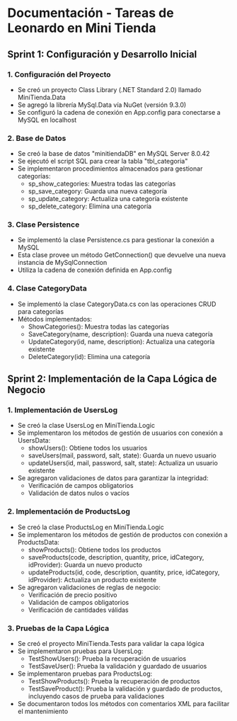 # Documentación - Tareas de Leonardo en Mini Tienda

## Sprint 1: Configuración y Desarrollo Inicial

### 1. Configuración del Proyecto
- Se creó un proyecto Class Library (.NET Standard 2.0) llamado MiniTienda.Data
- Se agregó la librería MySql.Data vía NuGet (versión 9.3.0)
- Se configuró la cadena de conexión en App.config para conectarse a MySQL en localhost

### 2. Base de Datos
- Se creó la base de datos "minitiendaDB" en MySQL Server 8.0.42
- Se ejecutó el script SQL para crear la tabla "tbl_categoria"
- Se implementaron procedimientos almacenados para gestionar categorías:
  - sp_show_categories: Muestra todas las categorías
  - sp_save_category: Guarda una nueva categoría
  - sp_update_category: Actualiza una categoría existente
  - sp_delete_category: Elimina una categoría

### 3. Clase Persistence
- Se implementó la clase Persistence.cs para gestionar la conexión a MySQL
- Esta clase provee un método GetConnection() que devuelve una nueva instancia de MySqlConnection
- Utiliza la cadena de conexión definida en App.config

### 4. Clase CategoryData
- Se implementó la clase CategoryData.cs con las operaciones CRUD para categorías
- Métodos implementados:
  - ShowCategories(): Muestra todas las categorías
  - SaveCategory(name, description): Guarda una nueva categoría
  - UpdateCategory(id, name, description): Actualiza una categoría existente
  - DeleteCategory(id): Elimina una categoría

## Sprint 2: Implementación de la Capa Lógica de Negocio

### 1. Implementación de UsersLog 
- Se creó la clase UsersLog en MiniTienda.Logic
- Se implementaron los métodos de gestión de usuarios con conexión a UsersData:
  - showUsers(): Obtiene todos los usuarios
  - saveUsers(mail, password, salt, state): Guarda un nuevo usuario
  - updateUsers(id, mail, password, salt, state): Actualiza un usuario existente
- Se agregaron validaciones de datos para garantizar la integridad:
  - Verificación de campos obligatorios
  - Validación de datos nulos o vacíos

### 2. Implementación de ProductsLog
- Se creó la clase ProductsLog en MiniTienda.Logic
- Se implementaron los métodos de gestión de productos con conexión a ProductsData:
  - showProducts(): Obtiene todos los productos
  - saveProducts(code, description, quantity, price, idCategory, idProvider): Guarda un nuevo producto
  - updateProducts(id, code, description, quantity, price, idCategory, idProvider): Actualiza un producto existente
- Se agregaron validaciones de reglas de negocio:
  - Verificación de precio positivo
  - Validación de campos obligatorios
  - Verificación de cantidades válidas

### 3. Pruebas de la Capa Lógica
- Se creó el proyecto MiniTienda.Tests para validar la capa lógica
- Se implementaron pruebas para UsersLog:
  - TestShowUsers(): Prueba la recuperación de usuarios
  - TestSaveUser(): Prueba la validación y guardado de usuarios
- Se implementaron pruebas para ProductsLog:
  - TestShowProducts(): Prueba la recuperación de productos
  - TestSaveProduct(): Prueba la validación y guardado de productos, incluyendo casos de prueba para validaciones
- Se documentaron todos los métodos con comentarios XML para facilitar el mantenimiento 